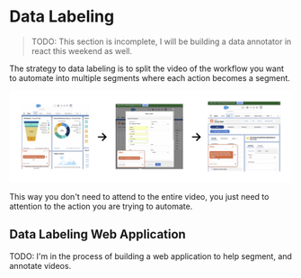 # Data Labeling

> TODO: This section is incomplete, I will be building a data annotator in react this weekend as well.

The strategy to data labeling is to split the video of the workflow you want to automate into multiple segments where each action becomes a segment.

![Example](../architecture/out.png)

This way you don't need to attend to the entire video, you just need to attention to the action you are trying to automate.

## Data Labeling Web Application

TODO: I'm in the process of building a web application to help segment, and annotate videos.
